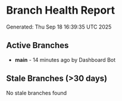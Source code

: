 # Branch Health Report
Generated: Thu Sep 18 16:39:35 UTC 2025

## Active Branches
- **main** - 14 minutes ago by Dashboard Bot

## Stale Branches (>30 days)
No stale branches found
